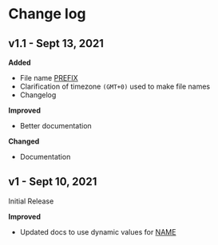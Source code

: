 # Change log

## v1.1 - Sept 13, 2021

**Added**

- File name [PREFIX](https://github.com/raiyansarker/cloudflare-dns-export/issues/2)
- Clarification of timezone `(GMT+0)` used to make file names
- Changelog

**Improved**

- Better documentation

**Changed**

- Documentation

## v1 - Sept 10, 2021

Initial Release

**Improved**

- Updated docs to use dynamic values for [NAME](https://github.com/raiyansarker/cloudflare-dns-export/issues/1)
